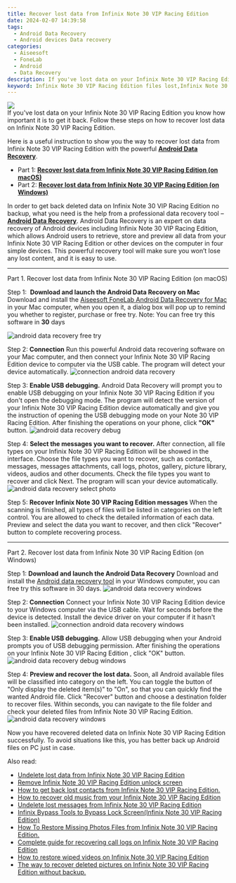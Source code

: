 ```yaml
---
title: Recover lost data from Infinix Note 30 VIP Racing Edition
date: 2024-02-07 14:39:58
tags: 
  - Android Data Recovery
  - Android devices Data recovery
categories: 
  - Aiseesoft
  - FoneLab
  - Android
  - Data Recovery
description: If you've lost data on your Infinix Note 30 VIP Racing Edition you know how important it is to get it back. Follow these steps on how to recover lost data on Infinix Note 30 VIP Racing Edition.
keyword: Infinix Note 30 VIP Racing Edition files lost,Infinix Note 30 VIP Racing Edition data disappear,Infinix Note 30 VIP Racing Edition data recovery,broken Infinix Note 30 VIP Racing Edition data recovery solution,retrieve deleted files Infinix Note 30 VIP Racing Edition,restore deleted data on Infinix Note 30 VIP Racing Edition,my data deleted from Infinix Note 30 VIP Racing Edition how to undo data,Infinix Note 30 VIP Racing Edition retrieve deleted data,does the Infinix Note 30 VIP Racing Edition have a backup for deleted data,how to recover data on Infinix Note 30 VIP Racing Edition,how can i get data back on Infinix Note 30 VIP Racing Edition,how to recover deleted data in Infinix Note 30 VIP Racing Edition
---
```


<img src="https://img0mobiles.techidaily.com/images/best-assets/devices/infinix/infinix-note-30-vip-racing-edition/5.jpg" class="atpl-imgstyle"  />

<div class="atpl-content atpl-for-fonelab-android recover-data">

<div class="atpl-post-description-part-1">
If you've lost data on your Infinix Note 30 VIP Racing Edition you know how important it is to get it back. Follow these steps on how to recover lost data on Infinix Note 30 VIP Racing Edition.
</div>
<div class="atpl-post-device-model-description">

</div>




<div class="atpl-post-description-part-2">
<div class="tpl-content-sub-paragraph-normal">
  <p>
    Here is a useful instruction to show you the way to recover lost data from Infinix Note 30 VIP Racing Edition with the powerful <a href="https://tools.techidaily.com/aiseesoft-android-data-recovery/" target="_blank" rel="noopener"><strong>Android Data Recovery</strong></a>.
  </p>
</div>
</div>


<ul>
  <li>Part 1: <strong><a href="#p1">Recover lost data from Infinix Note 30 VIP Racing Edition (on macOS)</a></strong></li>
  <li>Part 2: <strong><a href="#p2">Recover lost data from Infinix Note 30 VIP Racing Edition (on Windows)</a></strong></li>
</ul>


<div class="atpl-post-description-part-3">
<div class="tpl-content-sub-paragraph-normal">
    <p>
        In order to get back deleted data on Infinix Note 30 VIP Racing Edition no backup, what you need is the help from a professional data recovery tool – <a href="https://tools.techidaily.com/aiseesoft-android-data-recovery/" target="_blank" rel="noopener"><strong>Android Data Recovery</strong></a>. Android Data Recovery is an expert on data recovery of Android devices including Infinix Note 30 VIP Racing Edition, which allows Android users to retrieve, store and preview all data from your Infinix Note 30 VIP Racing Edition or other devices on the computer in four simple devices. This powerful recovery tool will make sure you won’t lose any lost content, and it is easy to use.
    </p>
</div>
</div>


<!-- Part 1 -->
<a id="p1" name="p1" ></a><hr>

<div>
  <span class="atpl-step-part-style">Part 1. Recover lost data from Infinix Note 30 VIP Racing Edition (on macOS)</span>
</div>  

<span class="atpl-stepstyle-a"><span>Step 1: </span></span> <strong>Download and launch the Android Data Recovery on Mac</strong>
Download and install the <a href="https://tools.techidaily.com/aiseesoft-android-data-recovery-for-mac/" target="_blank" rel="noopener">Aiseesoft FoneLab Android Data Recovery for Mac</a> in your Mac computer, when you open it, a dialog box will pop up to remind you whether to register, purchase or free try.
Note: You can free try this software in <strong>30</strong> days

<img src="https://tools.techidaily.com/images/apps/aiseesoft/android-data-recovery/mac-free-try.png" class="atpl-imgstyle" alt="android data recovery free try" />

<span class="atpl-stepstyle-a"><span>Step 2: </span></span> <strong>Connection</strong>
Run this powerful Android data recovering software on your Mac computer, and then connect your Infinix Note 30 VIP Racing Edition device to computer via the USB cable. The program will detect your device automatically.
<img src="https://tools.techidaily.com/images/apps/aiseesoft/android-data-recovery/mac-connection-interface.jpg" class="atpl-imgstyle" alt="connection android data recovery" />

<span class="atpl-stepstyle-a"><span>Step 3: </span></span> <strong>Enable USB debugging.</strong>
Android Data Recovery will prompt you to enable USB debugging on your Infinix Note 30 VIP Racing Edition  if you don't open the debugging mode. The program will detect the version of your Infinix Note 30 VIP Racing Edition device automatically and give you the instruction of opening the USB debugging mode on your Note 30 VIP Racing Edition. After finishing the operations on your phone, click <strong>"OK"</strong> button.
<img src="https://tools.techidaily.com/images/apps/aiseesoft/android-data-recovery/mac-android-usb-debug.jpg"  class="atpl-imgstyle" alt="android data recovery debug" />

<span class="atpl-stepstyle-a"><span>Step 4: </span></span> <strong>Select the messages you want to recover.</strong>
After connection, all file types on your Infinix Note 30 VIP Racing Edition will be showed in the interface. Choose the file types you want to recover, such as contacts, messages, messages attachments, call logs, photos, gallery, picture library, videos, audios and other documents. Check the file types you want to recover and click Next. The program will scan your device automatically.
<img src="https://tools.techidaily.com/images/apps/aiseesoft/android-data-recovery/mac-choose-type-photos.jpg" class="atpl-imgstyle" alt="android data recovery select photo" />

<span class="atpl-stepstyle-a"><span>Step 5: </span></span> <strong>Recover Infinix Note 30 VIP Racing Edition messages</strong>
When the scanning is finished, all types of files will be listed in categories on the left control. You are allowed to check the detailed information of each data. Preview and select the data you want to recover, and then click "Recover" button to complete recovering process.


<a id="p2" name="p2"></a><hr>

<!-- Part 2 -->
<div>
  <span class="atpl-step-part-style">Part 2. Recover lost data from Infinix Note 30 VIP Racing Edition (on Windows)</span>
</div>

<span class="atpl-stepstyle-a"><span>Step 1: </span></span> <strong>Download and launch the Android Data Recovery</strong>
Download and install the <a href="https://tools.techidaily.com/aiseesoft-android-data-recovery-for-win/" target="_blank" rel="noopener">Android data recovery tool</a> in your Windows computer, you can free try this software in 30 days.
<img src="https://tools.techidaily.com/images/apps/aiseesoft/android-data-recovery/win-start-interface.png"  class="atpl-imgstyle" alt="android data recovery windows" />

<span class="atpl-stepstyle-a"><span>Step 2: </span></span> <strong>Connection</strong>
Connect your Infinix Note 30 VIP Racing Edition device to your Windows computer via the USB cable. Wait for seconds before the device is detected. Install the device driver on your computer if it hasn't been installed.
<img src="https://tools.techidaily.com/images/apps/aiseesoft/android-data-recovery/win-connection-interface.png" class="atpl-imgstyle" alt="connection android data recovery windows" />

<span class="atpl-stepstyle-a"><span>Step 3: </span></span> <strong>Enable USB debugging.</strong>
Allow USB debugging when your Android prompts you of USB debugging permission. After finishing the operations on your Infinix Note 30 VIP Racing Edition , click "OK" button.
<img src="https://tools.techidaily.com/images/apps/aiseesoft/android-data-recovery/win-android-usb-debug.png" class="atpl-imgstyle" alt="android data recovery debug windows" />

<span class="atpl-stepstyle-a"><span>Step 4: </span></span> <strong>Preview and recover the lost data.</strong>
Soon, all Android available files will be classified into category on the left. You can toggle the button of "Only display the deleted item(s)" to "On", so that you can quickly find the wanted Android file. Click "Recover" button and choose a destination folder to recover files. Within seconds, you can navigate to the file folder and check your deleted files from Infinix Note 30 VIP Racing Edition.
<img src="https://tools.techidaily.com/images/apps/aiseesoft/android-data-recovery/win-recover-photos.png" class="atpl-imgstyle" alt="android data recovery windows" />

<div class="atpl-post-description-part-4">
<div class="tpl-content-sub-paragraph-normal">
    <p>
        Now you have recovered deleted data on Infinix Note 30 VIP Racing Edition successfully. To avoid situations like this, you has better back up Android files on PC just in case.
    </p>
</div>
</div>


<ins class="adsbygoogle"
     style="display:block"
     data-ad-client="ca-pub-7571918770474297"
     data-ad-slot="8358498916"
     data-ad-format="auto"
     data-full-width-responsive="true"></ins>

<span class="atpl-alsoreadstyle">Also read:</span>
<div><ul>
<li><a href="/undelete-lost-data-from-infinix-note-30-vip-racing-edition-by-fonelab-android-recover-data/" target="_blank" rel="noopener"><u>Undelete lost data from Infinix Note 30 VIP Racing Edition</u></a></li>
<li><a href="/remove-infinix-note-30-vip-racing-edition-unlock-screen-by-drfone-android-unlock-android-unlock/" target="_blank" rel="noopener"><u>Remove Infinix Note 30 VIP Racing Edition unlock screen</u></a></li>
<li><a href="/how-to-get-back-lost-contacts-from-infinix-note-30-vip-racing-edition-by-fonelab-android-recover-contacts/" target="_blank" rel="noopener"><u>How to get back lost contacts from Infinix Note 30 VIP Racing Edition.</u></a></li>
<li><a href="/how-to-recover-old-music-from-your-infinix-note-30-vip-racing-edition-by-fonelab-android-recover-music/" target="_blank" rel="noopener"><u>How to recover old music from your Infinix Note 30 VIP Racing Edition</u></a></li>
<li><a href="/undelete-lost-messages-from-infinix-note-30-vip-racing-edition-by-fonelab-android-recover-messages/" target="_blank" rel="noopener"><u>Undelete lost messages from Infinix Note 30 VIP Racing Edition</u></a></li>
<li><a href="/infinix-bypass-tools-to-bypass-lock-screen-infinix-note-30-vip-racing-edition-by-drfone-android-unlock-android-unlock/" target="_blank" rel="noopener"><u>Infinix Bypass Tools to Bypass Lock Screen(Infinix Note 30 VIP Racing Edition)</u></a></li>
<li><a href="/how-to-restore-missing-photos-files-from-infinix-note-30-vip-racing-edition-by-fonelab-android-recover-photos/" target="_blank" rel="noopener"><u>How To  Restore Missing Photos Files from Infinix Note 30 VIP Racing Edition.</u></a></li>
<li><a href="/complete-guide-for-recovering-call-logs-on-infinix-note-30-vip-racing-edition-by-fonelab-android-recover-call-logs/" target="_blank" rel="noopener"><u>Complete guide for recovering call logs on Infinix Note 30 VIP Racing Edition</u></a></li>
<li><a href="/how-to-restore-wiped-videos-on-infinix-note-30-vip-racing-edition-by-fonelab-android-recover-video/" target="_blank" rel="noopener"><u>How to restore wiped videos on Infinix Note 30 VIP Racing Edition</u></a></li>
<li><a href="/the-way-to-recover-deleted-pictures-on-infinix-note-30-vip-racing-edition-without-backup-by-fonelab-android-recover-pictures/" target="_blank" rel="noopener"><u>The way to recover deleted pictures on Infinix Note 30 VIP Racing Edition without backup.</u></a></li>
</ul></div>

</div>
